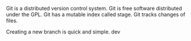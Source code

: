 Git is a distributed version control system.
Git is free software distributed under the GPL.
Git has a mutable index called stage.
Git tracks changes of files.

Creating a new branch is quick and simple.
dev
